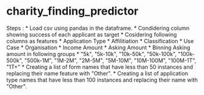 # charity_finding_predictor

Steps :
    * Load csv using pandas in the dataframe.
    * Condidering column showing success of each applicant as target
    * Cosidering following columns as features
        * Application Type
        * Affilitiation
        * Classification
        * Use Case
        * Organisation
        * Income Amount
        * Asking Amount 
    * Binning Asking amount in following groups 
        * "5k", "5k-10k", "10k-50k", "50k-100k", "100k-500k", "500k-1M", "1M-2M", "2M-5M", "5M-10M", "10M-100M", "100M-1T", "1T+"
    * Creating a list of form names that have less than 50 instances and replacing their name feature with "Other".
    * Creating a list of application type names that have less than 100 instances and replacing their name with "Other".